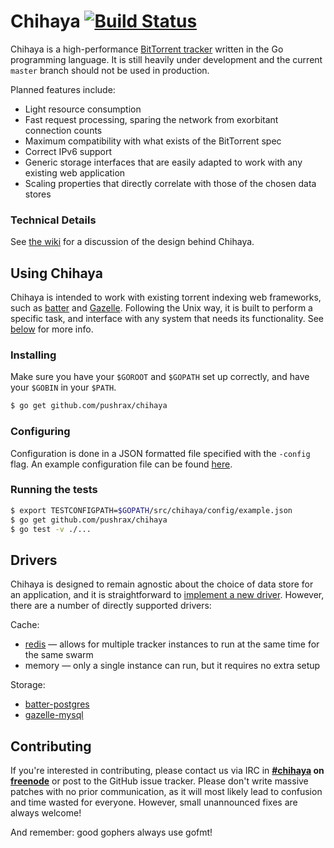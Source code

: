 # Chihaya [![Build Status](https://travis-ci.org/pushrax/chihaya.png?branch=master)](https://travis-ci.org/pushrax/chihaya)

Chihaya is a high-performance [BitTorrent tracker](http://en.wikipedia.org/wiki/BitTorrent_tracker)
written in the Go programming language. It is still heavily under development and the current `master` branch
should not be used in production.

Planned features include:

- Light resource consumption
- Fast request processing, sparing the network from exorbitant connection counts 
- Maximum compatibility with what exists of the BitTorrent spec
- Correct IPv6 support
- Generic storage interfaces that are easily adapted to work with any existing web application
- Scaling properties that directly correlate with those of the chosen data stores

### Technical Details

See [the wiki](https://github.com/pushrax/chihaya/wiki) for a discussion of the design behind Chihaya.

## Using Chihaya

Chihaya is intended to work with existing torrent indexing web frameworks, such as [batter] and [Gazelle].
Following the Unix way, it is built to perform a specific task, and interface with any system that
needs its functionality. See [below](#drivers) for more info.

[batter]: https://github.com/wafflesfm/batter
[gazelle]: https://github.com/whatcd/gazelle

### Installing

Make sure you have your `$GOROOT` and `$GOPATH` set up correctly, and have your `$GOBIN` in your `$PATH`.

```sh
$ go get github.com/pushrax/chihaya
```

### Configuring

Configuration is done in a JSON formatted file specified with the `-config`
flag. An example configuration file can be found
[here](https://github.com/pushrax/chihaya/blob/master/config/example.json).

### Running the tests

```sh
$ export TESTCONFIGPATH=$GOPATH/src/chihaya/config/example.json
$ go get github.com/pushrax/chihaya
$ go test -v ./...
```

## Drivers

Chihaya is designed to remain agnostic about the choice of data store for an
application, and it is straightforward to [implement a new driver]. However, there
are a number of directly supported drivers:

Cache:

* [redis](http://redis.io) — allows for multiple tracker instances to run at the same time for the same swarm
* memory — only a single instance can run, but it requires no extra setup

Storage:

* [batter-postgres](https://github.com/wafflesfm/batter)
* [gazelle-mysql](https://github.com/whatcd/gazelle)

[implement a new driver]: https://github.com/pushrax/chihaya/wiki/Implementing-a-driver


## Contributing

If you're interested in contributing, please contact us via IRC in **[#chihaya] on
[freenode]** or post to the GitHub issue tracker. Please don't write
massive patches with no prior communication, as it will most
likely lead to confusion and time wasted for everyone. However, small
unannounced fixes are always welcome!

[#chihaya]: http://webchat.freenode.net?channels=chihaya
[freenode]: http://freenode.net

And remember: good gophers always use gofmt!
